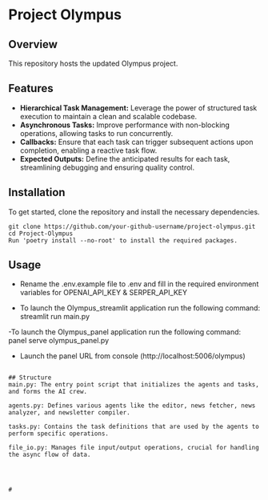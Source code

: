 # Project Olympus

## Overview
This repository hosts the updated Olympus project.

## Features
- **Hierarchical Task Management:** Leverage the power of structured task execution to maintain a clean and scalable codebase.
- **Asynchronous Tasks:** Improve performance with non-blocking operations, allowing tasks to run concurrently.
- **Callbacks:** Ensure that each task can trigger subsequent actions upon completion, enabling a reactive task flow.
- **Expected Outputs:** Define the anticipated results for each task, streamlining debugging and ensuring quality control.

## Installation
To get started, clone the repository and install the necessary dependencies.

```
git clone https://github.com/your-github-username/project-olympus.git
cd Project-Olympus
Run 'poetry install --no-root' to install the required packages.

```

## Usage
- Rename the .env.example file to .env and fill in the required environment variables for OPENAI_API_KEY & SERPER_API_KEY

- To launch the Olympus_streamlit application run the following command: streamlit run main.py

-To launch the Olympus_panel application run the following command: panel serve olympus_panel.py
- Launch the panel URL from console (http://localhost:5006/olympus)

```

## Structure
main.py: The entry point script that initializes the agents and tasks, and forms the AI crew.

agents.py: Defines various agents like the editor, news fetcher, news analyzer, and newsletter compiler.

tasks.py: Contains the task definitions that are used by the agents to perform specific operations.

file_io.py: Manages file input/output operations, crucial for handling the async flow of data.




#
